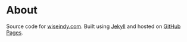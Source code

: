 # About

Source code for [wiseindy.com](https://wiseindy.com/). Built using [Jekyll](https://jekyllrb.com/) and hosted on [GitHub Pages](https://pages.github.com/).

